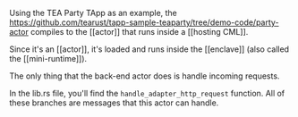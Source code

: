 Using the TEA Party TApp as an example, the https://github.com/tearust/tapp-sample-teaparty/tree/demo-code/party-actor compiles to the [[actor]] that runs inside a [[hosting CML]]. 

Since it's an [[actor]], it's loaded and runs inside the [[enclave]] (also called the [[mini-runtime]]).

The only thing that the back-end actor does is handle incoming requests.

In the lib.rs file, you'll find the `handle_adapter_http_request` function. All of these branches are messages that this actor can handle.
